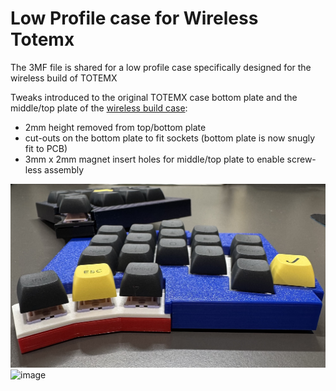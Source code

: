 # Low Profile case for Wireless Totemx

The 3MF file is shared for a low profile case specifically designed for the wireless build of TOTEMX

Tweaks introduced to the original TOTEMX case bottom plate and the middle/top plate of the [wireless build case](https://github.com/felixJR123/TOTEMX-Wireless-Case):

- 2mm height removed from top/bottom plate
- cut-outs on the bottom plate to fit sockets (bottom plate is now snugly fit to PCB)
- 3mm x 2mm magnet insert holes for middle/top plate to enable screw-less assembly

![image](./Pictures/20250327.TOTEMX.LP.01.jpg)
![image](./Pictures/20250327.TOTEMX.LP.02.jpg)